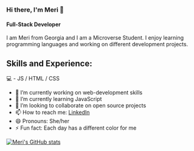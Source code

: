 ### Hi there, I'm Meri 👋 
#### Full-Stack Developer

I am Meri from Georgia and I am a Microverse Student. 
I enjoy learning programming languages and working on different development projects. 

## Skills and Experience:
💻 - JS / HTML / CSS


- 🔭 I’m currently working on web-development skills
- 🌱 I’m currently learning JavaScript
- 👯 I’m looking to collaborate on open source projects
- 📫 How to reach me: [LinkedIn](https://www.linkedin.com/in/meri-gogichashvili-457297218/)
- 😄 Pronouns: She/her
- ⚡ Fun fact: Each day has a different color for me 

[![Meri's GitHub stats](https://github-readme-stats.vercel.app/api?username=Meri-MG)](https://github.com/anuraghazra/github-readme-stats)

